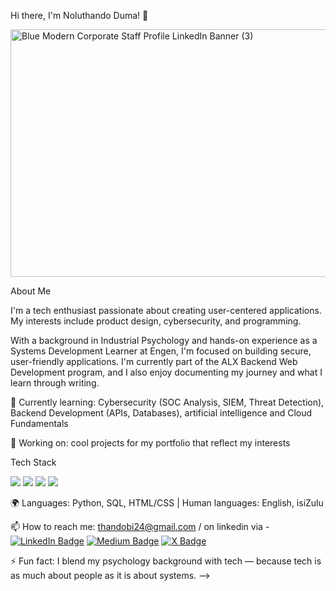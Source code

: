 Hi there, I'm Noluthando Duma! 👋

<img width="1584" height="396" alt="Blue Modern Corporate Staff Profile LinkedIn Banner (3)" src="https://github.com/user-attachments/assets/4cbcc87f-34a7-4900-baeb-322a17e70fc5" />


About Me 

I'm a tech enthusiast passionate about creating user-centered applications. My interests include product design, cybersecurity, and programming.

With a background in Industrial Psychology and hands-on experience as a Systems Development Learner at Engen, I'm focused on building secure, user-friendly applications.
I'm currently part of the ALX Backend Web Development program, and I also enjoy documenting my journey and what I learn through writing. 

🌱 Currently learning: Cybersecurity (SOC Analysis, SIEM, Threat Detection), Backend Development (APIs, Databases), artificial intelligence and Cloud Fundamentals

🔭 Working on: cool projects for my portfolio that reflect my interests 
              

 Tech Stack
<p>
  <!-- Example: -->
  <img src="https://img.shields.io/badge/Python-3776AB?style=for-the-badge&logo=python&logoColor=white" />
  <img src="https://img.shields.io/badge/HTML5-E34F26?style=for-the-badge&logo=html5&logoColor=white" />
  <img src="https://img.shields.io/badge/Supabase-3ECF8E?style=for-the-badge&logo=supabase&logoColor=white" />
  <img src="https://img.shields.io/badge/Linux-FCC624?style=for-the-badge&logo=linux&logoColor=black" />
</p>


🌍 Languages: Python, SQL, HTML/CSS | Human languages: English, isiZulu

📫 How to reach me: thandobi24@gmail.com / on linkedin via - 
[![LinkedIn Badge](https://img.shields.io/badge/LinkedIn-0A66C2?style=for-the-badge&logo=linkedin&logoColor=white)](https://www.linkedin.com/in/noluthando-duma-053b90262/)
[![Medium Badge](https://img.shields.io/badge/Medium-12100E?style=for-the-badge&logo=medium&logoColor=white)](https://medium.com/@thandobi24)
[![X Badge](https://img.shields.io/badge/X-000000?style=for-the-badge&logo=x&logoColor=white)](https://x.com/ThandoD81654)


⚡ Fun fact: I blend my psychology background with tech — because tech is as much about people as it is about systems.
-->


